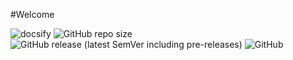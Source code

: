 #Welcome

![docsify](https://img.shields.io/badge/maintained%20with-docsify-cc00ff.svg)
![GitHub repo size](https://img.shields.io/github/repo-size/longshilin/wiki-BehaviorDesigner)
![GitHub release (latest SemVer including pre-releases)](https://img.shields.io/github/v/release/longshilin/wiki-BehaviorDesigner?include_prereleases)
![GitHub](https://img.shields.io/github/license/longshilin/wiki-BehaviorDesigner)

<!--stackedit_data:
eyJoaXN0b3J5IjpbLTE2MDc0MTA2NjddfQ==
-->